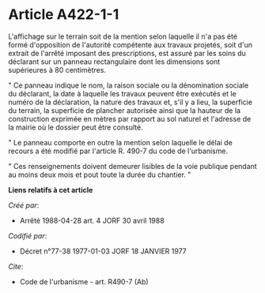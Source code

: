 # Article A422-1-1

L'affichage sur le terrain soit de la mention selon laquelle il n'a pas été formé d'opposition de l'autorité compétente aux
travaux projetés, soit d'un extrait de l'arrêté imposant des prescriptions, est assuré par les soins du déclarant sur un
panneau rectangulaire dont les dimensions sont supérieures à 80 centimètres.

" Ce panneau indique le nom, la raison sociale ou la dénomination sociale du déclarant, la date à laquelle les travaux
peuvent être exécutés et le numéro de la déclaration, la nature des travaux et, s'il y a lieu, la superficie du terrain, la
superficie de plancher autorisée ainsi que la hauteur de la construction exprimée en mètres par rapport au sol naturel et
l'adresse de la mairie où le dossier peut être consulté.

" Le panneau comporte en outre la mention selon laquelle le délai de recours a été modifié par l'article R. 490-7 du code de
l'urbanisme.

" Ces renseignements doivent demeurer lisibles de la voie publique pendant au moins deux mois et pout toute la durée du
chantier. "

**Liens relatifs à cet article**

_Créé par_:

  - Arrêté 1988-04-28 art. 4 JORF 30 avril 1988

_Codifié par_:

  - Décret n°77-38 1977-01-03 JORF 18 JANVIER 1977

_Cite_:

  - Code de l'urbanisme - art. R490-7 (Ab)
